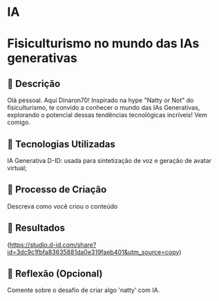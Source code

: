 # IA

# Fisiculturismo no mundo das IAs generativas

## 📒 Descrição
Olá pessoal. Aquí Dinaron70! Inspirado na hype "Natty or Not" do fisiculturismo, te convido a conhecer o mundo das IAs Generativas, explorando o potencial dessas tendências tecnológicas incríveis! Vem comigo.

## 🤖 Tecnologias Utilizadas
IA Generativa D-ID: usada para sintetização de voz e geração de avatar virtual;



## 🧐 Processo de Criação
Descreva como você criou o conteúdo

## 🚀 Resultados
(https://studio.d-id.com/share?id=3dc9c1fbfa83635881da0e319faeb401&utm_source=copy)


## 💭 Reflexão (Opcional)
Comente sobre o desafio de criar algo 'natty' com IA.

